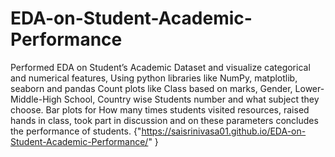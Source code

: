 # EDA-on-Student-Academic-Performance
Performed EDA on Student’s Academic Dataset and visualize categorical and numerical features, Using python libraries like NumPy, matplotlib, seaborn and pandas Count plots like Class based on marks, Gender, Lower-Middle-High School, Country wise Students number and what subject they choose. Bar plots for How many times students visited resources, raised hands in class, took part in discussion and on these parameters concludes the performance of students.
{"https://saisrinivasa01.github.io/EDA-on-Student-Academic-Performance/" }
